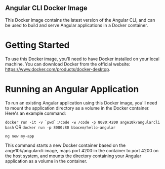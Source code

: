 ## Angular CLI Docker Image
This Docker image contains the latest version of the Angular CLI, and can be used to build and serve Angular applications in a Docker container.

# Getting Started
To use this Docker image, you'll need to have Docker installed on your local machine. You can download Docker from the official website: https://www.docker.com/products/docker-desktop.

# Running an Angular Application
To run an existing Angular application using this Docker image, you'll need to mount the application directory as a volume in the Docker container. Here's an example command:

```docker run -it -v `pwd`:/code -w /code -p 8080:4200 ange10k/angularcli bash``` OR ```docker run -p 8080:80 bbacem/hello-angular```


```ng new my-app``` 



This command starts a new Docker container based on the ange10k/angularcli image, maps port 4200 in the container to port 4200 on the host system, and mounts the directory containing your Angular application as a volume in the container.